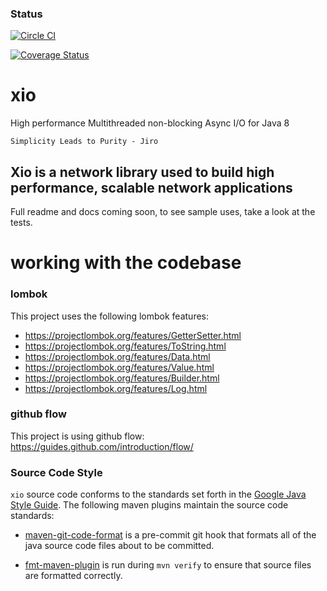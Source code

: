 ### Status
[![Circle CI](https://circleci.com/gh/xjdr/xio.svg?style=svg)](https://circleci.com/gh/xjdr/xio)

[![Coverage Status](https://coveralls.io/repos/xjdr/xio/badge.svg?branch=master&service=github)](https://coveralls.io/github/xjdr/xio?branch=master)

xio
===

High performance Multithreaded non-blocking Async I/O for Java 8

`Simplicity Leads to Purity - Jiro`

## Xio is a network library used to build high performance, scalable network applications

Full readme and docs coming soon, to see sample uses, take a look at the tests.

working with the codebase
=========================

### lombok

This project uses the following lombok features:

 * https://projectlombok.org/features/GetterSetter.html
 * https://projectlombok.org/features/ToString.html
 * https://projectlombok.org/features/Data.html
 * https://projectlombok.org/features/Value.html
 * https://projectlombok.org/features/Builder.html
 * https://projectlombok.org/features/Log.html

### github flow

This project is using github flow: https://guides.github.com/introduction/flow/

### Source Code Style

`xio` source code conforms to the standards set forth in the [Google
Java Style Guide](https://google.github.io/styleguide/javaguide.html). The
following maven plugins maintain the source code standards:

 * [maven-git-code-format](https://github.com/Cosium/maven-git-code-format) is a
   pre-commit git hook that formats all of the java source code files about to
   be committed.

 * [fmt-maven-plugin](https://github.com/coveo/fmt-maven-plugin) is run during
   `mvn verify` to ensure that source files are formatted correctly.

